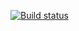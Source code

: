 [![Build status](https://ci.appveyor.com/api/projects/status/3d919jwgfolncse3?svg=true)](https://ci.appveyor.com/project/Lesdead/selenium)
